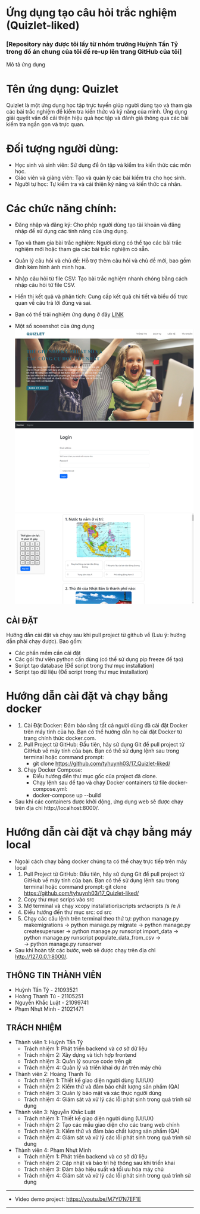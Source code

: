 # Ứng dụng tạo câu hỏi trắc nghiệm (Quizlet-liked)

### [Repository này được tôi lấy từ nhóm trưởng Huỳnh Tấn Tỷ trong đồ án chung của tôi để re-up lên trang GitHub của tôi]

Mô tả ứng dụng
# Tên ứng dụng: Quizlet
Quizlet là một ứng dụng học tập trực tuyến giúp người dùng tạo và tham gia các bài trắc nghiệm để kiểm tra kiến thức và kỹ năng của mình. Ứng dụng giải quyết vấn đề cải thiện hiệu quả học tập và đánh giá thông qua các bài kiểm tra ngắn gọn và trực quan.
# Đối tượng người dùng:
- Học sinh và sinh viên: Sử dụng để ôn tập và kiểm tra kiến thức các môn học.
- Giáo viên và giảng viên: Tạo và quản lý các bài kiểm tra cho học sinh.
- Người tự học: Tự kiểm tra và cải thiện kỹ năng và kiến thức cá nhân.
# Các chức năng chính:
- Đăng nhập và đăng ký: Cho phép người dùng tạo tài khoản và đăng nhập để sử dụng các tính năng của ứng dụng.
- Tạo và tham gia bài trắc nghiệm: Người dùng có thể tạo các bài trắc nghiệm mới hoặc tham gia các bài trắc nghiệm có sẵn.
- Quản lý câu hỏi và chủ đề: Hỗ trợ thêm câu hỏi và chủ đề mới, bao gồm đính kèm hình ảnh minh họa.
- Nhập câu hỏi từ file CSV: Tạo bài trắc nghiệm nhanh chóng bằng cách nhập câu hỏi từ file CSV.
- Hiển thị kết quả và phân tích: Cung cấp kết quả chi tiết và biểu đồ trực quan về câu trả lời đúng và sai.

- Bạn có thể trải nghiệm ứng dụng ở đây [LINK](https://one7-quizlet-liked.onrender.com/)
- Một số sceenshot của ứng dụng
![Alt text](./docs/images/home.png)
![Alt text](./docs/images/login.png)
![Alt text](./docs/images/quizlet.png)

## CÀI ĐẶT

Hướng dẫn cài đặt và chạy sau khi pull project từ github về (Lưu ý: hướng dẫn phải chạy được). Bao gồm:
- Các phần mềm cần cài đặt
- Các gói thư viện python cần dùng (có thể sử dụng pip freeze để tạo)
- Script tạo database (Để script trong thư mục installation)
- Script tạo dữ liệu (Để script trong thư mục installation)
# Hướng dẫn cài đặt và chạy bằng docker
- 1. Cài Đặt Docker: Đảm bảo rằng tất cả người dùng đã cài đặt Docker trên máy tính của họ. Bạn có thể hướng dẫn họ cài đặt Docker từ trang chính thức docker.com.
- 2. Pull Project từ GitHub: Đầu tiên, hãy sử dụng Git để pull project từ GitHub về máy tính của bạn. Bạn có thể sử dụng lệnh sau trong terminal hoặc command prompt:
      - git clone https://github.com/tyhuynh03/17_Quizlet-liked/
- 3. Chạy Docker Compose:
     - Điều hướng đến thư mục gốc của project đã clone.
     - Chạy lệnh sau để tạo và chạy Docker containers từ file docker-compose.yml:
     - docker-compose up --build
- Sau khi các containers được khởi động, ứng dụng web sẽ được chạy trên địa chỉ http://localhost:8000/.

# Hướng dẫn cài đặt và chạy bằng máy local
- Ngoài cách chạy bằng docker chúng ta có thể chaỵ trực tiếp trên máy local
- 1. Pull Project từ GitHub: Đầu tiên, hãy sử dụng Git để pull project từ GitHub về máy tính của bạn. Bạn có thể sử dụng lệnh sau trong terminal hoặc command prompt:
    git clone https://github.com/tyhuynh03/17_Quizlet-liked/
- 2. Copy thư mục scrips vào src
- 3. Mở terminal và chạy xcopy installation\scripts src\scripts /s /e /i
- 4. Điều hướng đến thư mục src: cd src
- 5. Chạy các câu lệnh trên terminal theo thứ tự:
     python manage.py makemigrations -> python manage.py migrate ->
     python manage.py createsuperuser -> 
     python manage.py runscript import_data ->
     python manage.py runscript populate_data_from_csv ->  
     -> python manage.py runserver
- Sau khi hoàn tất các bước, web sẽ được chạy trên địa chỉ http://127.0.0.1:8000/.

## THÔNG TIN THÀNH VIÊN

- Huỳnh Tấn Tỷ - 21093521
- Hoàng Thanh Tú - 21105251
- Nguyễn Khắc Luật - 21099741
- Phạm Nhựt Minh - 21021471

## TRÁCH NHIỆM

- Thành viên 1: Huỳnh Tấn Tỷ
    - Trách nhiệm 1: Phát triển backend và cơ sở dữ liệu
    - Trách nhiệm 2: Xây dựng và tích hợp frontend
    - Trách nhiệm 3: Quản lý source code trên git
    - Trách nhiệm 4: Quản lý và triển khai dự án trên máy chủ
- Thành viên 2: Hoàng Thanh Tú
    - Trách nhiệm 1: Thiết kế giao diện người dùng (UI/UX)
    - Trách nhiệm 2: Kiểm thử và đảm bảo chất lượng sản phẩm (QA)
    - Trách nhiệm 3: Quản lý bảo mật và xác thực người dùng
    - Trách nhiệm 4: Giám sát và xử lý các lỗi phát sinh trong quá trình sử dụng
- Thành viên 3: Nguyễn Khắc Luật
    - Trách nhiệm 1: Thiết kế giao diện người dùng (UI/UX)
    - Trách nhiệm 2: Tạo các mẫu giao diện cho các trang web chính
    - Trách nhiệm 3: Kiểm thử và đảm bảo chất lượng sản phẩm (QA)
    - Trách nhiệm 4: Giám sát và xử lý các lỗi phát sinh trong quá trình sử dung
- Thành viên 4: Phạm Nhựt Minh
    - Trách nhiệm 1: Phát triển backend và cơ sở dữ liệu
    - Trách nhiệm 2: Cập nhật và bảo trì hệ thống sau khi triển khai
    - Trách nhiệm 3: Đảm bảo hiệu suất và tối ưu hóa máy chủ
    - Trách nhiệm 4: Giám sát và xử lý các lỗi phát sinh trong quá trình sử dụng

---
+ Video demo project: https://youtu.be/M7Yl7N7EF1E
---
